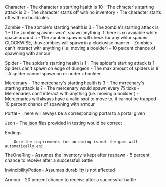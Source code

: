 Character
    -   The character's starting health is 10
    -   The chracter's starting attack is 2
    -   The character starts off with no inventory
    -   The character starts off with no buildables

Zombie
    -   The zombie's starting health is 3
    -   The zombie's starting attack is 1
    -   The zombie spawner won't spawn anything if there is no avaiable white   space around it
    -   The zombie spawns will check for any white spaces CLOCKWISE, thus zombies will spawn in a clockwise manner 
    -   Zombies can't interact with anything (i.e. moving a boulder)
    -   10 percent chance of spawning with armour

Spider
    -   The spider's starting health is 1
    -   The spider's starting attack is 1
    -   Spiders can't spawn on edge of dungeon 
    -   The max amount of spiders is 8
    -   A spider cannot spawn on or under a boulder

Mercenary
    -   The mercenary's starting health is 3
    -   The mercenary's starting attack is 2
    -   The mercenary would spawn every 75 ticks
    -   Mercenaries can't interact with anything (i.e. moving a boulder )
    -   Mercenaries will always have a valid spot to move to, it cannot be trapped
    -   10 percent chance of spawning with armour

Portal 
    -   There will always be a corresponding portal to a portal given

Json
    -   The json files provided in testing would be correct

Endings 

    -   Once the requirements for an ending is met the game will automatically end  

TheOneRing
    -   Assumes the inventory is kept after respawn
    -   5 percent chance to receive after a successfull battle

InvincibilityPotion
    -   Assumes durability is not affected

Armour
    -   20 percent chance to receive after a successfull battle